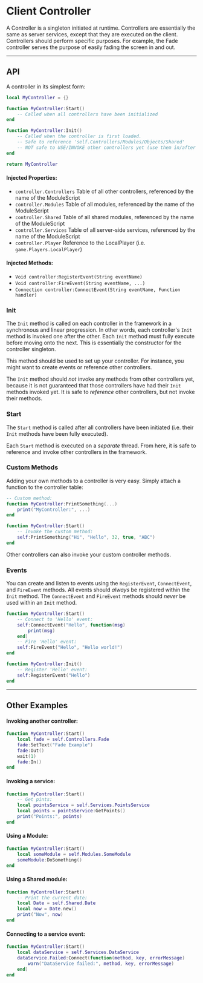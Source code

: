 # Client Controller

A Controller is a singleton initiated at runtime. Controllers are essentially the same as server services, except that they are executed on the client. Controllers should perform specific purposes. For example, the Fade controller serves the purpose of easily fading the screen in and out.

-----------------------------------------------

## API
A controller in its simplest form:

```lua
local MyController = {}

function MyController:Start()
	-- Called when all controllers have been initialized
end

function MyController:Init()
	-- Called when the controller is first loaded.
	-- Safe to reference 'self.Controllers/Modules/Objects/Shared'
	-- NOT safe to USE/INVOKE other controllers yet (use them in/after Start method)
end

return MyController
```

#### Injected Properties:
- `controller.Controllers` Table of all other controllers, referenced by the name of the ModuleScript
- `controller.Modules` Table of all modules, referenced by the name of the ModuleScript
- `controller.Shared` Table of all shared modules, referenced by the name of the ModuleScript
- `controller.Services` Table of all server-side services, referenced by the name of the ModuleScript
- `controller.Player` Reference to the LocalPlayer (i.e. `game.Players.LocalPlayer`)

#### Injected Methods:
- `Void controller:RegisterEvent(String eventName)`
- `Void controller:FireEvent(String eventName, ...)`
- `Connection controller:ConnectEvent(String eventName, Function handler)`

### Init
The `Init` method is called on each controller in the framework in a synchronous and linear progression. In other words, each controller's `Init` method is invoked one after the other. Each `Init` method must fully execute before moving onto the next. This is essentially the constructor for the controller singleton.

This method should be used to set up your controller. For instance, you might want to create events or reference other controllers.

The `Init` method should _not_ invoke any methods from other controllers yet, because it is not guaranteed that those controllers have had their `Init` methods invoked yet. It is safe to _reference_ other controllers, but not invoke their methods.

### Start
The `Start` method is called after all controllers have been initiated (i.e. their `Init` methods have been fully executed).

Each `Start` method is executed on a _separate_ thread. From here, it is safe to reference and invoke other controllers in the framework.

### Custom Methods
Adding your own methods to a controller is very easy. Simply attach a function to the controller table:
```lua
-- Custom method:
function MyController:PrintSomething(...)
	print("MyController:", ...)
end

function MyController:Start()
	-- Invoke the custom method:
	self:PrintSomething("Hi", "Hello", 32, true, "ABC")
end
```

Other controllers can also invoke your custom controller methods.

### Events
You can create and listen to events using the `RegisterEvent`, `ConnectEvent`, and `FireEvent` methods. All events should _always_ be registered within the `Init` method. The `ConnectEvent` and `FireEvent` methods should _never_ be used within an `Init` method.
```lua
function MyController:Start()
	-- Connect to 'Hello' event:
	self:ConnectEvent("Hello", function(msg)
		print(msg)
	end)
	-- Fire 'Hello' event:
	self:FireEvent("Hello", "Hello world!")
end

function MyController:Init()
	-- Register 'Hello' event:
	self:RegisterEvent("Hello")
end
```

-----------------------------------------------

## Other Examples

#### Invoking another controller:
```lua
function MyController:Start()
	local fade = self.Controllers.Fade
	fade:SetText("Fade Example")
	fade:Out()
	wait(1)
	fade:In()
end
```

#### Invoking a service:
```lua
function MyController:Start()
	-- Get pints:
	local pointsService = self.Services.PointsService
	local points = pointsService:GetPoints()
	print("Points:", points)
end
```

#### Using a Module:
```lua
function MyController:Start()
	local someModule = self.Modules.SomeModule
	someModule:DoSomething()
end
```

#### Using a Shared module:
```lua
function MyController:Start()
	-- Print the current date:
	local Date = self.Shared.Date
	local now = Date.new()
	print("Now", now)
end
```

#### Connecting to a service event:
```lua
function MyController:Start()
	local dataService = self.Services.DataService
	dataService.Failed:Connect(function(method, key, errorMessage)
		warn("DataService failed:", method, key, errorMessage)
	end)
end
```